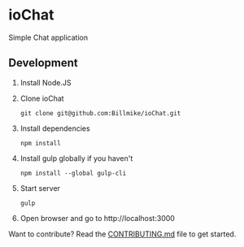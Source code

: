 # ioChat
Simple Chat application



## Development

1. Install Node.JS

2. Clone ioChat
   ```
   git clone git@github.com:Billmike/ioChat.git
   ```
3. Install dependencies
   ```
   npm install
   ```
4. Install gulp globally if you haven't 
    ```
    npm install --global gulp-cli
    ```
5. Start server
   ```
   gulp
   ```
6. Open browser and go to http://localhost:3000


Want to contribute? Read the <a href="https://github.com/Billmike/ioChat/blob/master/CONTRIBUTING.md">CONTRIBUTING.md</a> file to get started.
